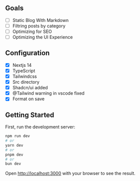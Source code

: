 ## Goals

- [ ] Static Blog With Markdown
- [ ] Filtring posts by category
- [ ] Optimizing for SEO
- [ ] Optimizing the UI Experience

## Configuration

- [x] Nextjs 14
- [x] TypeScript
- [x] Tailwindcss
- [x] Src directory
- [x] Shadcn/ui added
- [x] @Tailwind warning in vscode fixed
- [x] Format on save

## Getting Started

First, run the development server:

```bash
npm run dev
# or
yarn dev
# or
pnpm dev
# or
bun dev
```

Open [http://localhost:3000](http://localhost:3000) with your browser to see the result.
